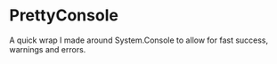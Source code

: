 # PrettyConsole
A quick wrap I made around System.Console to allow for fast success, warnings and errors.
